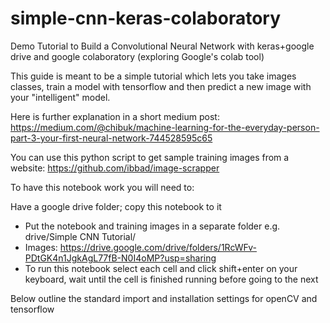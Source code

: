 # simple-cnn-keras-colaboratory
Demo Tutorial to Build a Convolutional Neural Network with keras+google drive and google colaboratory (exploring Google's colab tool)

This guide is meant to be a simple tutorial which lets you take images classes, train a model with tensorflow and then predict a new image with your "intelligent" model.

Here is further explanation in a short medium post: https://medium.com/@chibuk/machine-learning-for-the-everyday-person-part-3-your-first-neural-network-744528595c65

You can use this python script to get sample training images from a website: https://github.com/ibbad/image-scrapper

To have this notebook work you will need to:

Have a google drive folder; copy this notebook to it
- Put the notebook and training images in a separate folder e.g. drive/Simple CNN Tutorial/
- Images: https://drive.google.com/drive/folders/1RcWFv-PDtGK4n1JgkAgL77fB-N0I4oMP?usp=sharing
- To run this notebook select each cell and click shift+enter on your keyboard, wait until the cell is finished running before going to the next

Below outline the standard import and installation settings for openCV and tensorflow
